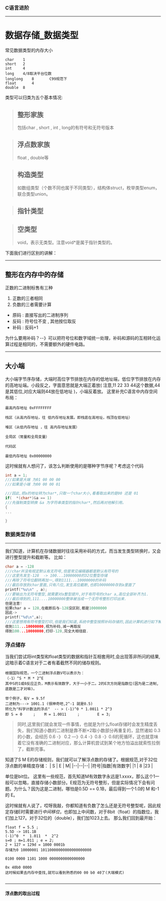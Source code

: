 ### C语言进阶
---
# 数据存储_数据类型

常见数据类型的内存大小
```
char	1
short	2
int		4
long	4/8取决平台位数
longlong	8		C99规范下
float		4
double	8
```
类型可以归类为五个基本情况:
> ## 整形家族
>  包括char , short , int ,  long的有符号和无符号版本

>## 浮点数家族
>float , double等

>## 构造类型
>如数组类型（个数不同也属于不同类型），结构体struct，枚举类型enum，联合类型union。

>## 指针类型


>## 空类型
>void，表示无类型。注意void*是属于指针类型的。

下面我们进行区别的讲解：

----

## 整形在内存中的存储

正数的二进制标售有三种
1. 正数的三者相同
2. 负数的三者需要计算

- 原码 : 直接写出的二进制序列
- 反码 : 符号位不变 , 其他按位取反
- 补码 : 反码+1

为什么要用补码？--》可以把符号位和数字域统一处理，补码和源码的互相转化运算过程是相同的，不需要额外的硬件电路。 

---

## 大小端

 大小端字节序存储，大端时高位字节排放在内存的低地址端，低位字节排放在内存的高地址端。小段反之，字面意思就是大端正着放( 注意,11 22 33 44这个数据,44是其低位,对应大端则44放在低地址 )，小端反着放。
 这里补充C语言中内存空间布局：
 ```
最高内存地址 0xFFFFFFFF

栈区（从高内存地址，往 低内存地址发展。即栈底在高地址，栈顶在低地址）

堆区（从低内存地址 ，往 高内存地址发展）

全局区（常量和全局变量）

代码区

最低内存地址 0x00000000
```
这时候就有人想问了，该怎么判断使用的是哪种字节序呢？考虑这个代码
```c
int a = 1;
///如果是大端 为01 00 00 00
///如果是小端 为00 00 00 01

///因此,把a的地址转为char*,只取一个char大小,看看取出来的是00 还是 01
if(  *(char*)&a == 1)
///先强制类型转换 &a 为字符串类型的指针char*,然后再对他解引用。
{
...

}

```
 ### 数据类型存储
---
我们知道，计算机在存储数据时往往采用补码的方式，而当发生类型转换时，又会进行整型提升和截断等。
比如：
```c
char a = -128
///char并没有规定默认有无符号,但是常见编辑器都是默认有符号的
///这里先发生-128  -> 100...10000000的32位整型存储
///再除了符号位翻转再加一,得到1111...10000000的补码
///最后存放到char里面,只有八位,发生高位截断,也即10000000存到a里面了
printf("%u\n" , a);
///要输出为无符号整型,就需要对a整型提升,对于有符号的char a,高位全部补齐为1.
///最后得到的,111....10000000整体被当成一个无符号整形打印出来.
但是注意!
如果char a = 128,在截断后与-128没区别,都是10000000
因此->
printf("%d\n",a);
///这里想用有符号整型打印,但是我们知道,系统中整型按照补码存储的,因此计算机进行如下解读:
收到111...10000000,视为补码,减一再取反
得到100...10000000,打印-128,完全大相径庭.
```

### 浮点储存
当我们尝试将int类型和float类型的数据和指针互相套用时,会出现答非所问的结果,这暗示着C语言对于二者有着截然不同的储存规则。

```
根据国际规范，一个二进制浮点数V可以表示为：
（-1）^S * M * 2^E
其中S的1或0反应正负，M表示有效数字，大于一小于二。2的E次方则是指数位(因为是二进制,底数是二才对嘛)。

举个例子，有V = 9.5f
二进制为---> 1001.1	(很神奇吧,2^-1 就是0.5)
转化为"科学计数法的浮点"  -- > (-1)^0 * 1.0011 * 2^3
即 S = 0 	;	 M = 1.0011 	;		 E = 3;
```
>同时,这里我们就会发现一件事情，也就是为什么float存储时会发生精度丢失，我们知道小数的二进制是靠不断×2取小数部分再重复的，显然诸如 0.3 的小数，会经历 0.6 -》 0.2 —》0.4 -》0.8 -》0.6的死循环，这也就意味着它没有准确的二进制对应，那么计算机尝试到某个地方怕溢出就索性拉倒了，截断完事。

知道了S M E的存储规则，我们就可以了解浮点数的存储了。根据规范,对于32位浮点数的单精度存储：
| S | E | M|
|--|--|--|
|符号|指数|有效数字|
|1  | 8 |23 |

单位是bit位。
这里有一些规范，首先知道M有效数字永远是1.xxxx，那么这个1一般可以忽略，直接存储小数部分。E规范为无符号整形，但是实际情况下会有问题。为什么？因为这是二进制，哪怕是0.5D  == 0.1B，最后得到一个1.0的 M 和-1的 E。

这时候就有人说了，哎呀我敲，你都知道有负数了怎么还是无符号整型呢，因此规定存储E时需要进行*中间移位*，也即加上中间数，对于8bit（float）的指数位，我们加上127。对于32位的（double），我们加1023上去。
那么我们回到最开始：
```
float f = 5.5 ;
5.5D -> 101.1B
(-1)^0  *  1.011  *  2^2
s=0 ; m=1.011 ; e = 2;
2 + 127 = 129d = 1000 0001b
存储为0 10000001 10110000000000000000000

0100 0000 1101 1000 0000000000000000

0x 40b0 0000
这时候如果去内存中查找,就可以看到熟悉的00 00 b0 40了(大端模式)


```
---
  ####  浮点数的取出过程



<!--stackedit_data:
eyJoaXN0b3J5IjpbNTU3NDUxNTE5XX0=
-->